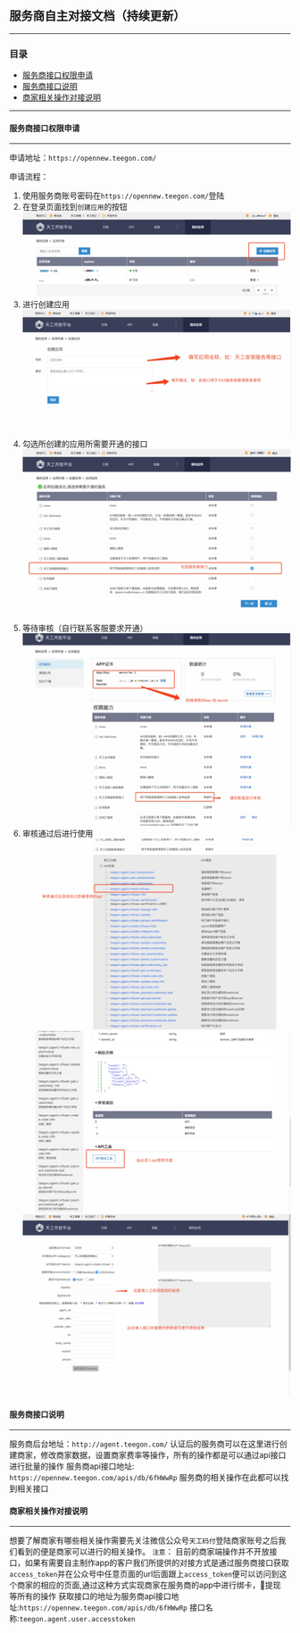 ## 服务商自主对接文档（持续更新）

------------

### 目录
- [服务商接口权限申请](#服务商接口权限申请)
- [服务商接口说明](#服务商接口说明)
- [商家相关操作对接说明](#商家相关操作对接说明)
***********

#### 服务商接口权限申请
--------
申请地址：`https://opennew.teegon.com/`

申请流程：
1. 使用服务商账号密码在`https://opennew.teegon.com/`登陆
2. 在登录页面找到`创建应用`的按钮  
![创建应用](./images/创建应用.jpeg "创建应用")  
3. 进行创建应用  
![填写创建应用的信息](./images/填写创建应用的信息.jpeg "填写创建应用的信息")   
4. 勾选所创建的应用所需要开通的接口  
![勾选api](./images/勾选api.jpeg "勾选api")   
5. 等待审核（自行联系客服要求开通）
![等待审核](./images/等待审核.jpeg "等待审核")   
6. 审核通过后进行使用
![审核通过1](./images/审核通过1.jpeg "审核通过1")   
![审核通过2](./images/审核通过2.jpeg "审核通过2")   
![审核通过3](./images/审核通过3.jpeg "审核通过3")   




#### 服务商接口说明
--------
服务商后台地址：`http://agent.teegon.com/`
认证后的服务商可以在这里进行创建商家，修改商家数据，设置商家费率等操作，所有的操作都是可以通过api接口进行批量的操作
服务商api接口地址: `https://opennew.teegon.com/apis/db/6fHWwRp`
服务商的相关操作在此都可以找到相关接口

#### 商家相关操作对接说明
-----
想要了解商家有哪些相关操作需要先关注微信公众号`天工码付`登陆商家账号之后我们看到的便是商家可以进行的相关操作。
`注意`： 目前的商家端操作并不开放接口，如果有需要自主制作app的客户我们所提供的对接方式是通过服务商接口获取`access_token`并在公众号中任意页面的url后面跟上`access_token`便可以访问到这个商家的相应的页面,通过这种方式实现商家在服务商的app中进行绑卡，提现 等所有的操作
获取接口的地址为服务商api接口地址:`https://opennew.teegon.com/apis/db/6fHWwRp`
接口名称:`teegon.agent.user.accesstoken`
